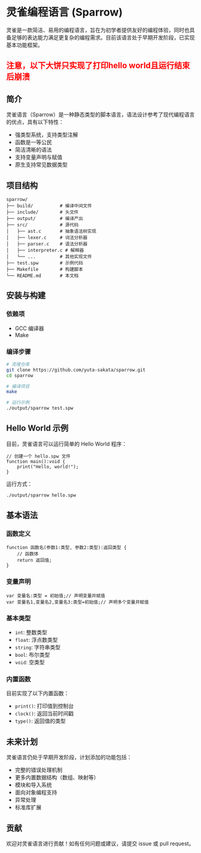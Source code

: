 # 灵雀编程语言 (Sparrow)

灵雀是一款简洁、易用的编程语言，旨在为初学者提供友好的编程体验，同时也具备足够的表达能力满足更复杂的编程需求。目前该语言处于早期开发阶段，已实现基本功能框架。

<h2 style="color:red">注意，以下大饼只实现了打印hello world且运行结束后崩溃</h2>

## 简介

灵雀语言（Sparrow）是一种静态类型的脚本语言，语法设计参考了现代编程语言的优点，具有以下特性：

- 强类型系统，支持类型注解
- 函数是一等公民
- 简洁清晰的语法
- 支持变量声明与赋值
- 原生支持常见数据类型

## 项目结构

```
sparrow/
├── build/          # 编译中间文件
├── include/        # 头文件
├── output/         # 编译产出
├── src/            # 源代码
│   ├── ast.c       # 抽象语法树实现
│   ├── lexer.c     # 词法分析器
│   ├── parser.c    # 语法分析器
│   ├── interpreter.c # 解释器
│   └── ...         # 其他实现文件
├── test.spw        # 示例代码
├── Makefile        # 构建脚本
└── README.md       # 本文档
```

## 安装与构建

### 依赖项

- GCC 编译器
- Make

### 编译步骤

```bash
# 克隆仓库
git clone https://github.com/yuta-sakata/sparrow.git
cd sparrow

# 编译项目
make

# 运行示例
./output/sparrow test.spw
```

## Hello World 示例

目前，灵雀语言可以运行简单的 Hello World 程序：

```
// 创建一个 hello.spw 文件
function main():void {
    print("Hello, world!");
}
```

运行方式：

```bash
./output/sparrow hello.spw
```

## 基本语法

### 函数定义

```
function 函数名(参数1:类型, 参数2:类型):返回类型 {
    // 函数体
    return 返回值;
}
```

### 变量声明

```
var 变量名:类型 = 初始值;// 声明变量并赋值
var 变量名1,变量名2,变量名3:类型=初始值;// 声明多个变量并赋值
```

### 基本类型

- `int`: 整数类型
- `float`: 浮点数类型
- `string`: 字符串类型
- `bool`: 布尔类型
- `void`: 空类型

### 内置函数

目前实现了以下内置函数：
- `print()`: 打印值到控制台
- `clock()`: 返回当前时间戳
- `type()`: 返回值的类型

## 未来计划

灵雀语言仍处于早期开发阶段，计划添加的功能包括：

- 完整的错误处理机制
- 更多内置数据结构（数组、映射等）
- 模块和导入系统
- 面向对象编程支持
- 异常处理
- 标准库扩展

## 贡献

欢迎对灵雀语言进行贡献！如有任何问题或建议，请提交 issue 或 pull request。
